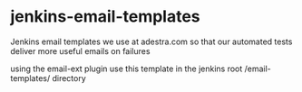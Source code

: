 jenkins-email-templates
=======================

Jenkins email templates we use at adestra.com so that our automated tests deliver more useful emails on failures

using the email-ext plugin use this template in the jenkins root /email-templates/ directory
